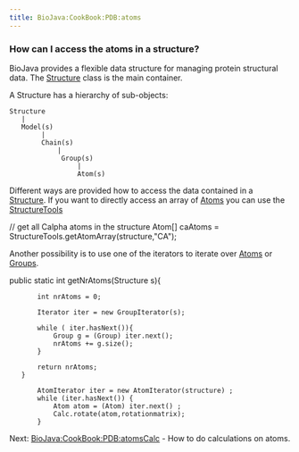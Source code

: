 ```yaml
---
title: BioJava:CookBook:PDB:atoms
---
```


### How can I access the atoms in a structure?

BioJava provides a flexible data structure for managing protein
structural data. The
[Structure](http://www.biojava.org/docs/api/org/biojava/bio/structure/Structure.html)
class is the main container.

A Structure has a hierarchy of sub-objects:

    Structure
       |
       Model(s)
            |
            Chain(s)
                |
                 Group(s)
                     |
                     Atom(s)

Different ways are provided how to access the data contained in a
[Structure](http://www.biojava.org/docs/api/org/biojava/bio/structure/Structure.html).
If you want to directly access an array of
[Atoms](http://www.biojava.org/docs/api/org/biojava/bio/structure/Atom.html)
you can use the
[StructureTools](http://www.biojava.org/docs/api/org/biojava/bio/structure/StructureTools.html)

<java>

// get all Calpha atoms in the structure Atom[] caAtoms =
StructureTools.getAtomArray(structure,"CA");

</java>

Another possibility is to use one of the iterators to iterate over
[Atoms](http://www.biojava.org/docs/api/org/biojava/bio/structure/Atom.html)
or
[Groups](http://www.biojava.org/docs/api/org/biojava/bio/structure/Group.html).

<java> public static int getNrAtoms(Structure s){

`       int nrAtoms = 0;`  
`       `  
`       Iterator iter = new GroupIterator(s);`  
`       `  
`       while ( iter.hasNext()){`  
`           Group g = (Group) iter.next();`  
`           nrAtoms += g.size();`  
`       }`  
`       `  
`       return nrAtoms;`  
`   }`

</java>

<java>

`       AtomIterator iter = new AtomIterator(structure) ;`  
`       while (iter.hasNext()) {`  
`           Atom atom = (Atom) iter.next() ;`  
`           Calc.rotate(atom,rotationmatrix);`  
`       }`

</java>

Next: <BioJava:CookBook:PDB:atomsCalc> - How to do calculations on
atoms.

